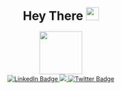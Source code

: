 <div id="header" align="center">
  <h1>
    Hey There
    <img src="https://media.giphy.com/media/hvRJCLFzcasrR4ia7z/giphy.gif" width="30px"/>
  </h1>
   <img src="https://media.giphy.com/media/3SL41WtN5l9DNdPJGs/giphy.gif" width="100"/>
   <div id="badges">
  <a href="https://www.linkedin.com/in/godswill-uchechi-uchendu-njoku-503a90192">
    <img src="https://img.shields.io/badge/LinkedIn-blue?style=for-the-badge&logo=linkedin&logoColor=white" alt="LinkedIn Badge"/>
  </a>
  <a href="mailto:godswilluchendu7@gmail.com">
     <img src="https://img.shields.io/badge/email me-%23D14836.svg?&style=for-the-badge&logo=gmail&logoColor=white" />
  </a>
  <a href="https://twitter.com/G_Uchechi?t=n6PsMaLInJvfr76S_j8jgQ&s=09">
    <img src="https://img.shields.io/badge/Twitter-blue?style=for-the-badge&logo=twitter&logoColor=white" alt="Twitter Badge"/>
  </a>
<!--      <a href="https://wa.me/2348142827949?text=Hello GUchechi" target="_blank">
       <img src="https://img.shields.io/badge/WHATSAPP-%2325D366.svg?&style=for-the-badge&logo=whatsapp&logoColor=white" />
     </a>&nbsp;&nbsp; -->
</div>
<img src="https://komarev.com/ghpvc/?username=your-github-username&style=flat-square&color=blue" alt=""/>

</div>
 

